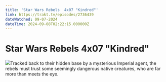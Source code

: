 ```yaml
---
title: 'Star Wars Rebels  4x07 "Kindred"' 
link: https://trakt.tv/episodes/2736439
dateWatched: 09-07-2024
dateTime: 2024-09-08T02:22:15.000000Z
---
```

# Star Wars Rebels  4x07 "Kindred"

![](https://walter-r2.trakt.tv/images/episodes/002/736/439/screenshots/thumb/764c3127bd.jpg)Tracked back to their hidden base by a mysterious Imperial agent, the rebels must trust some seemingly dangerous native creatures, who are far more than meets the eye.